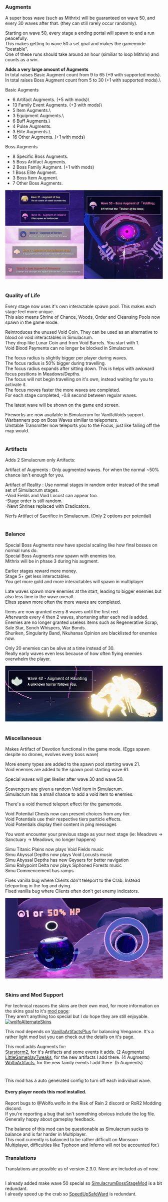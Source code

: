 ### Augments
A super boss wave (such as Mithrix) will be guaranteed on wave 50, and every 30 waves after that. (they can still rarely occur randomly).  

Starting on wave 50, every stage a ending portal will spawn to end a run peacefully.\
This makes getting to wave 50 a set goal and makes the gamemode "beatable".\
One of these runs should take around an hour (similiar to loop Mithrix) and counts as a win.  

__Adds a very large amount of Augments__\
In total raises Basic Augment count from 9 to 65 (+9 with supported mods).\
In total raises Boss Augment count from 5 to 30 (+1 with supported mods).\

Basic Augments
- 6 Artifact Augments. (+5 with mods)\
- 13 Family Event Augments. (+3 with mods)\
- 5 Item Augments.\
- 3 Equipment Augments.\
- 6 Buff Augments.\
- 4 Pulse Augments.
- 3 Elite Augments.\
- 16 Other Augments. (+1 with mods)

Boss Augments
- 8 Specific Boss Augments.
- 5 Boss Artifact Augments.
- 2 Boss Family Augment. (+1 with mods)
- 1 Boss Elite Augment.
- 3 Boss Item Augment.
- 7 Other Boss Augments.


![Image of new Waves](https://raw.githubusercontent.com/WolfoIsBestWolf/ror2-SimulacrumAdditions/main/modPageImages/simuWavesNew.png)
#

### Quality of Life

Every stage now uses it's own interactable spawn pool. This makes each stage feel more unique.\
This also means Shrine of Chance, Woods, Order and Cleansing Pools now spawn in the game mode.

Reintroduces the unused Void Coin. They can be used as an alternative to blood on void interactables in Simulacrum.\
They drop like Lunar Coin and from Void Barrels. You start with 1.\
Void Blood Payments can no longer be blocked in Simulacrum.

The focus radius is slightly bigger per player during waves.\
The focus radius is 50% bigger during travelling.\
The focus radius expands after sitting down. This is helps with awkward focus positions in Meadows/Depths.\
The focus will not begin travelling on it's own, instead waiting for you to activate it.\
The focus moves faster the more waves are completed.\
For each stage completed, -0.8 second between regular waves.

The latest wave will be shown on the game end screen.

Fireworks are now available in Simulacrum for VanillaVoids support.\
Warbanners pop on Boss Waves similiar to teleporters.\
Unstable Transmitter now teleports you to the Focus, just like falling off the map would.
#

### Artifacts
Adds 2 Simulacrum only Artifacts:

Artifact of Augments : Only augmented waves. For when the normal ~50% chance isn't enough for you.

Artifact of Reality : Use normal stages in random order instead of the small set of Simulacrum stages.\
-Void Fields and Void Locust can appear too.\
-Stage order is still random.\
-Newt Shrines replaced with Eradicators.

Nerfs Artifact of Sacrifice in Simulacrum. (Only 2 options per potential)
#

### Balance
Special Boss Augments now have special scaling like how final bosses on normal runs do.\
Special Boss Augments now spawn with enemies too.\
Mithrix will be in phase 3 during his augment.

Earlier stages reward more money.\
Stage 5+ get less interactables.\
You get more gold and more interactables will spawn in multiplayer

Late waves spawn more enemies at the start, leading to bigger enemies but also less time in the wave overall.\
Elites spawn more often the more waves are completed.

Items are now granted every 8 waves until the first red.\
Afterwards every 4 then 2 waves, shortening after each red is added.\
Enemies are no longer granted useless items such as Regenerative Scrap, Sale Star, Sonch Whispers, War Bonds.\
Shuriken, Singularity Band, Nkuhanas Opinion are blacklisted for enemies now.

Only 20 enemies can be alive at a time instead of 30.\
Really early waves even less because of how often flying enemies overwhelm the player.


![Image of new waves 2](https://raw.githubusercontent.com/WolfoIsBestWolf/ror2-SimulacrumAdditions/main/modPageImages/simuHorror.png)
#

### Miscellaneous

Makes Artifact of Devotion functional in the game mode. (Eggs spawn despite no drones, evolves every boss wave)

More enemy types are added to the spawn pool starting wave 21.\
Void enemies are added to the spawn pool starting wave 61.

Special waves will get likelier after wave 30 and wave 50.

Scavengers are given a random Void item in Simulacrum.\
Simulacrum has a small chance to add a void item to enemies.  

There's a void themed teleport effect for the gamemode.  

Void Potential Chests now can present choices from any tier.\
Void Potentials use their respective tiers particle effects.\
Void Potentials display their content in ping messages

You wont encounter your previous stage as your next stage (ie: Meadows -> Sanctuary -> Meadows, no longer happens)

Simu Titanic Plains now plays Void Fields music\
Simu Abyssal Depths now plays Void Locusts music\
Simu Abyssal Depths has new Geysers for better navigation\
Simu Rallypoint Delta now plays Siphoned Forests music\
Simu Commencement has ramps. 


Fixes vanilla bug where Clients don't teleport to the Crab. Instead teleporting in the fog and dying.\
Fixed vanilla bug where Clients often don't get enemy indicators.

![Image of Void Coin](https://raw.githubusercontent.com/WolfoIsBestWolf/ror2-SimulacrumAdditions/main/modPageImages/simuVoidCoin.png)

#
### Skins and Mod Support
For technical reasons the skins are their own mod, for more information on the skins goal to it's [mod page](https://thunderstore.io/package/Wolfo/WolfoAlternateSkins/ ):\
They aren't anything too special but I do hope they are still enjoyable.\
[![wolfoAlternateSkins](https://gcdn.thunderstore.io/live/repository/icons/Wolfo-WolfoAlternateSkins-1.5.0.png.128x128_q95.jpg)](https://thunderstore.io/package/Wolfo/WolfoAlternateSkins/)

This mod depends on [VanillaArtifactsPlus](https://thunderstore.io/package/Wolfo/VanillaArtifactsPlus) for balancing Vengance. It's a rather light mod but you can check out the details on it's page.

This mod adds Augments for:\
[Starstorm2](https://thunderstore.io/package/TeamMoonstorm/Starstorm2/), for it's Artifacts and some events it adds. (2 Augments)\
[LittleGameplayTweaks](https://thunderstore.io/package/Wolfo/LittleGameplayTweaks/), for the new artifacts I add there. (4 Augments)\
[WolfoArtifacts](https://thunderstore.io/package/Wolfo/WolfoArtifacts), for the new family events I add there. (5 Augments)


#

This mod has a auto generated config to turn off each individual wave.

#### Every player needs this mod installed.

Report bugs to @Wolfo.wolfo in the Risk of Rain 2 discord or RoR2 Modding discord.\
If you're reporting a bug that isn't something obvious include the log file.\
Generally happy about gameplay feedback.


The balance of this mod can be questionable as Simulacrum sucks to balance and is far harder in Multiplayer.\
This mod currently is balanced to be rather difficult on Monsoon Multiplayer, difficulties like Typhoon and Inferno will not be accounted for.\


### Translations
Translations are possible as of version 2.3.0. None are included as of now.


##
I already added make wave 50 special so [SimulacrumBossStageMod](https://thunderstore.io/package/Def/SimulacrumBossStageMod/) is a bit redundant.\
I already speed up the crab so [SpeedUpSafeWard](https://thunderstore.io/package/Felix/SpeedUpSafeWard/) is redundant.

